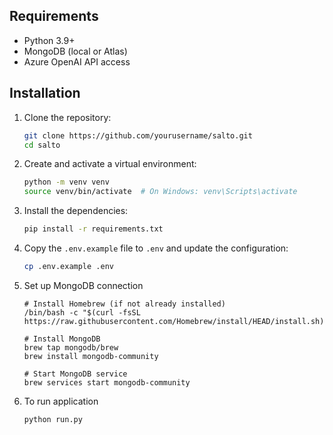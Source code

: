 ## Requirements

- Python 3.9+
- MongoDB (local or Atlas)
- Azure OpenAI API access

## Installation

1. Clone the repository:
   ```bash
   git clone https://github.com/yourusername/salto.git
   cd salto
   ```

2. Create and activate a virtual environment:
   ```bash
   python -m venv venv
   source venv/bin/activate  # On Windows: venv\Scripts\activate
   ```

3. Install the dependencies:
   ```bash
   pip install -r requirements.txt
   ```

4. Copy the `.env.example` file to `.env` and update the configuration:
   ```bash
   cp .env.example .env
   ```

5. Set up MongoDB connection
   ```
   # Install Homebrew (if not already installed)
   /bin/bash -c "$(curl -fsSL https://raw.githubusercontent.com/Homebrew/install/HEAD/install.sh)"
   
   # Install MongoDB
   brew tap mongodb/brew
   brew install mongodb-community
   
   # Start MongoDB service
   brew services start mongodb-community
   ```

7. To run application
    ```bash
   python run.py
   ```

